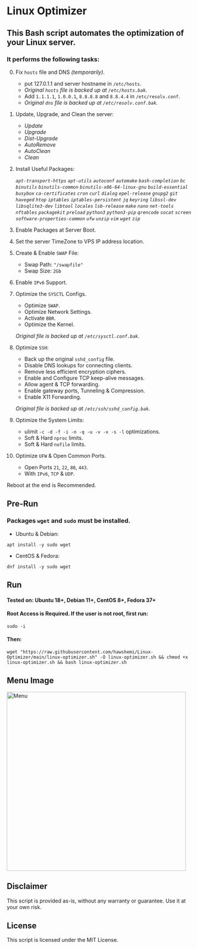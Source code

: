 # Linux Optimizer

## This Bash script automates the optimization of your Linux server.
### It performs the following tasks:
       
0. Fix `hosts` file and DNS _(temporarily)_.
    - put 127.0.1.1 and server hostname in `/etc/hosts`.
    - *Original `hosts` file is backed up at `/etc/hosts.bak`.*
    - Add `1.1.1.1`, `1.0.0.1`, `8.8.8.8` and `8.8.4.4` in `/etc/resolv.conf`.
    - *Original `dns` file is backed up at `/etc/resolv.conf.bak`.*


1. Update, Upgrade, and Clean the server:
    - _Update_
    - _Upgrade_
    - _Dist-Upgrade_
    - _AutoRemove_
    - _AutoClean_
    - _Clean_


2. Install Useful Packages:

    _`apt-transport-https`_ _`apt-utils`_ _`autoconf`_ _`automake`_ _`bash-completion`_ _`bc`_ _`binutils`_ _`binutils-common`_ _`binutils-x86-64-linux-gnu`_ _`build-essential`_ _`busybox`_ _`ca-certificates`_ _`cron`_ _`curl`_ _`dialog`_ _`epel-release`_ _`gnupg2`_ _`git`_ _`haveged`_ _`htop`_ _`iptables`_ _`iptables-persistent`_ _`jq`_ _`keyring`_ _`libssl-dev`_ _`libsqlite3-dev`_ _`libtool`_ _`locales`_ _`lsb-release`_ _`make`_ _`nano`_ _`net-tools`_ _`nftables`_ _`packagekit`_ _`preload`_ _`python3`_ _`python3-pip`_ _`qrencode`_ _`socat`_ _`screen`_ _`software-properties-common`_ _`ufw`_ _`unzip`_ _`vim`_ _`wget`_ _`zip`_


3. Enable Packages at Server Boot.

    
4. Set the server TimeZone to VPS IP address location.

 
5. Create & Enable `SWAP` File:
    - Swap Path: `"/swapfile"`
    - Swap Size: `2Gb`


6. Enable `IPv6` Support.


7. Optimize the `SYSCTL` Configs.
    - Optimize `SWAP`.
    - Optimize Network Settings.
    - Activate `BBR`.
    - Optimize the Kernel.

    *Original file is backed up at `/etc/sysctl.conf.bak`.*

    
8. Optimize `SSH`:
    - Back up the original `sshd_config` file.
    - Disable DNS lookups for connecting clients.
    - Remove less efficient encryption ciphers.
    - Enable and Configure TCP keep-alive messages.
    - Allow agent & TCP forwarding.
    - Enable gateway ports, Tunneling & Compression.
    - Enable X11 Forwarding.

    *Original file is backed up at `/etc/ssh/sshd_config.bak`.*
   

10. Optimize the System Limits:
    - ulimit `-c -d -f -i -n -q -u -v -x -s -l` optimizations.
    - Soft & Hard `nproc` limits.
    - Soft & Hard `nofile` limits.
    
    
12. Optimize `UFW` & Open Common Ports.
    - Open Ports `21`, `22`, `80`, `443`.
    - With `IPv6`, `TCP` & `UDP`.

    
Reboot at the end is Recommended.


## Pre-Run

### Packages `wget` and `sudo` must be installed.

- Ubuntu & Debian:
```
apt install -y sudo wget
```
- CentOS & Fedora:
```
dnf install -y sudo wget
```


## Run
#### **Tested on:** Ubuntu 18+, Debian 11+, CentOS 8+, Fedora 37+

#### Root Access is Required. If the user is not root, first run:
```
sudo -i
```
#### Then:
```
wget "https://raw.githubusercontent.com/hawshemi/Linux-Optimizer/main/linux-optimizer.sh" -O linux-optimizer.sh && chmod +x linux-optimizer.sh && bash linux-optimizer.sh 
```


## Menu Image
<img width="481" title="Menu" alt="Menu" src="https://github.com/hawshemi/Linux-Optimizer/assets/16742123/64847a99-4efe-4d28-aec1-6d08a7fee335">


## Disclaimer
This script is provided as-is, without any warranty or guarantee. Use it at your own risk.


## License
This script is licensed under the MIT License.

